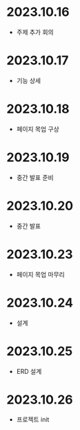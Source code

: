 # 2023.10.16
- 주제 추가 회의

# 2023.10.17
- 기능 상세

# 2023.10.18
- 페이지 목업 구상

# 2023.10.19
- 중간 발표 준비

# 2023.10.20
- 중간 발표

# 2023.10.23
- 페이지 목업 마무리

# 2023.10.24
- 설계

# 2023.10.25
- ERD 설계

# 2023.10.26
- 프로젝트 init